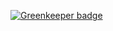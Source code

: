 

[![Greenkeeper badge](https://badges.greenkeeper.io/jerilseb/wasm-rust-test.svg)](https://greenkeeper.io/)